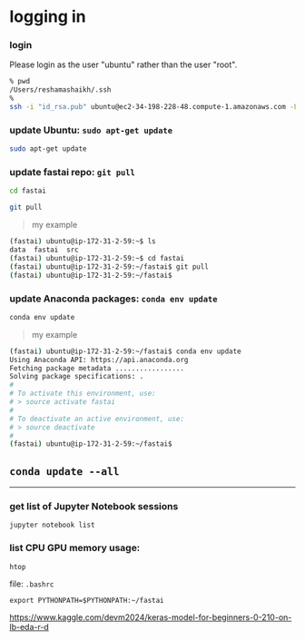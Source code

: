 # logging in

### login
Please login as the user "ubuntu" rather than the user "root".

```bash
% pwd
/Users/reshamashaikh/.ssh
% 
ssh -i "id_rsa.pub" ubuntu@ec2-34-198-228-48.compute-1.amazonaws.com -L8888:localhost:8888
```

### update Ubuntu: `sudo apt-get update`
```bash
sudo apt-get update
```


### update fastai repo:  `git pull` 
```bash
cd fastai
```
```bash
git pull
```

>my example
```bash
(fastai) ubuntu@ip-172-31-2-59:~$ ls
data  fastai  src
(fastai) ubuntu@ip-172-31-2-59:~$ cd fastai
(fastai) ubuntu@ip-172-31-2-59:~/fastai$ git pull
(fastai) ubuntu@ip-172-31-2-59:~/fastai$
```

### update Anaconda packages:  `conda env update`
```bash
conda env update
```
>my example
```bash
(fastai) ubuntu@ip-172-31-2-59:~/fastai$ conda env update
Using Anaconda API: https://api.anaconda.org
Fetching package metadata .................
Solving package specifications: .
#
# To activate this environment, use:
# > source activate fastai
#
# To deactivate an active environment, use:
# > source deactivate
#
(fastai) ubuntu@ip-172-31-2-59:~/fastai$
```
## `conda update --all`

---

### get list of Jupyter Notebook sessions
```
jupyter notebook list
```

### list CPU GPU memory usage:  
```
htop
```

file:  `.bashrc`  
```
export PYTHONPATH=$PYTHONPATH:~/fastai
```
https://www.kaggle.com/devm2024/keras-model-for-beginners-0-210-on-lb-eda-r-d



